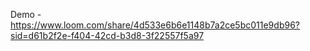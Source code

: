 Demo - https://www.loom.com/share/4d533e6b6e1148b7a2ce5bc011e9db96?sid=d61b2f2e-f404-42cd-b3d8-3f22557f5a97
